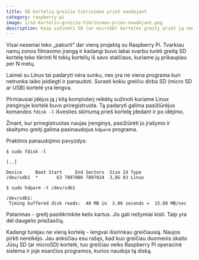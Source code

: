 ```yaml
---
title: SD kortelių greičio tikrinimas prieš naudojant
category: raspberry-pi
image: i/sd-korteliu-greicio-tikrinimas-pries-naudojant.png
description: Kaip sužinoti SD (ar microSD) kortelės greitį prieš ją naudojant su Rasberry Pi.
---
```


Visai neseniai teko „pakurti“ dar vieną projektą su Raspberry Pi. Tvarkiau
namų zonos filmavimo įrangą ir kadangi buvo labai svarbu turėti greitą SD
kortelę teko tikrinti N tokių kortelių iš savo stalčiaus, kuriame jų prikaupiau
per N metų.

Laimei su Linux tai padaryti nėra sunku, nes yra ne viena programa kuri netrunka
laiko įsidiegti ir panaudoti. Surasti kokiu greičiu dirba SD (micro SD ar USB)
kortelė yra lengva.

Pirmiausiai įdėjus ją į kitą kompiuterį reikėtų sužinoti kuriame Linux įrenginyje
kortelė buvo priregistruota. Tą padaryti galima pasižiūrėjus komandos `fdisk -l`
išvesties skirtumą prieš kortelę įdedant ir po idėjimo.

Žinant, kur priregistruotas naujas įrenginys, pasižiūrėti jo įrašymo ir skaitymo
greitį galima pasinaudojus `hdparm` programa.

Praktinis panaudojimo pavyzdys:

    $ sudo fdisk -l

    [..]

    Device     Boot Start     End Sectors  Size Id Type
    /dev/sdb1  *       63 7897086 7897024  3,8G 83 Linux

    $ sudo hdparm -t /dev/sdb1

    /dev/sdb1:
     Timing buffered disk reads:  48 MB in  3.06 seconds =  15.68 MB/sec

Patarimas - greitį pasitikrinkite kelis kartus. Jis gali nežymiai kisti. Taip yra
dėl daugelio priežasčių.

Kadangi turėjau ne vieną kortelę - lengvai išsirinkau greičiausią. Naujos
pirkti nereikėjo. Jau anksčiau esu rašęs, kad kuo greičiau duomenis skaito Jūsų SD
(ar microSD) kortelė, tuo greičiau veiks Raspberry Pi operacinė sistema ir joje
esančios programos, kurios naudoja tą diską.
